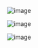 ![image](https://github.com/KaranGautam0/Quiz-App/assets/150542238/2b7f7773-1d7b-423c-beb4-34931f73c266)

![image](https://github.com/KaranGautam0/Quiz-App/assets/150542238/df06f266-e1cb-4132-8652-200e17b71999)

![image](https://github.com/KaranGautam0/Quiz-App/assets/150542238/7b7c196e-9344-44af-85f7-09a2bc1f72ff)


